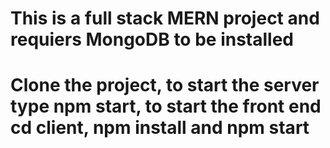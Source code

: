 # This is a full stack MERN project and requiers MongoDB to be installed
# Clone the project, to start the server type npm start, to start the front end cd client, npm install and    npm start

